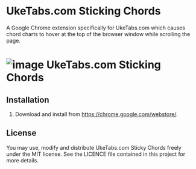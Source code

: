 UkeTabs.com Sticking Chords
===========================

A Google Chrome extension specifically for UkeTabs.com which causes chord charts to hover at the top of the browser window while scrolling the page.

# ![image](https://raw.github.com/tleish/uketabs/master/icons/icon48.png) UkeTabs.com Sticking Chords

## Installation

1. Download and install from https://chrome.google.com/webstore/.

## License

You may use, modify and distribute UkeTabs.com Sticky Chords freely under the MIT license. See the LICENCE file contained in this project for more details.
